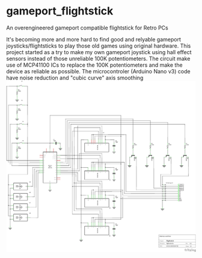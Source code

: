 # gameport_flightstick
An overengineered gameport compatible flightstick for Retro PCs

It's becoming more and more hard to find good and relyable gameport joysticks/flightsticks
to play those old games using original hardware.
This project started as a try to make my own gameport joystick using hall effect sensors
instead of those unreliable 100K potentiometers.
The circuit make use of MCP41100 ICs to replace the 100K potentiometers and make the device
as reliable as possible.
The microcontroler (Arduino Nano v3) code have noise reduction and "cubic curve" axis smoothing
![alt text](https://github.com/luizopiloto/gameport_flightstick/blob/main/flightstick_schem.png?raw=true)
